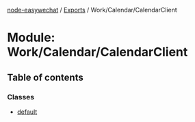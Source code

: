 [node-easywechat](../README.md) / [Exports](../modules.md) / Work/Calendar/CalendarClient

# Module: Work/Calendar/CalendarClient

## Table of contents

### Classes

- [default](../classes/Work_Calendar_CalendarClient.default.md)
